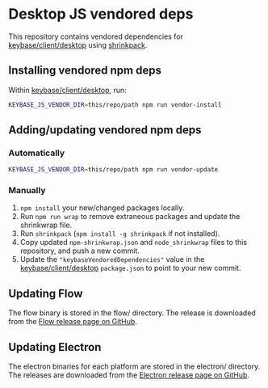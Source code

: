 # Desktop JS vendored deps

This repository contains vendored dependencies for [keybase/client/desktop][keybase/client/desktop] using [shrinkpack][shrinkpack].


## Installing vendored npm deps

Within [keybase/client/desktop][keybase/client/desktop], run:

```sh
KEYBASE_JS_VENDOR_DIR=this/repo/path npm run vendor-install
```

## Adding/updating vendored npm deps

### Automatically

```sh
KEYBASE_JS_VENDOR_DIR=this/repo/path npm run vendor-update
```
### Manually

1. `npm install` your new/changed packages locally.
1. Run `npm run wrap` to remove extraneous packages and update the shrinkwrap file.
1. Run `shrinkpack` (`npm install -g shrinkpack` if not installed).
1. Copy updated `npm-shrinkwrap.json` and `node_shrinkwrap` files to this repository, and push a new commit.
1. Update the `"keybaseVendoredDependencies"` value in the [keybase/client/desktop][keybase/client/desktop] `package.json` to point to your new commit.


## Updating Flow

The flow binary is stored in the flow/ directory. The release is downloaded
from the [Flow release page on GitHub][flow-release].


## Updating Electron

The electron binaries for each platform are stored in the electron/ directory.
The releases are downloaded from the [Electron release page on
GitHub][electron-release].


[keybase/client/desktop]: https://github.com/keybase/client/tree/master/desktop
[shrinkpack]: https://github.com/JamieMason/shrinkpack/
[flow-release]: https://github.com/flowtype/flow-bin/releases
[electron-release]: https://github.com/electron/electron/releases
